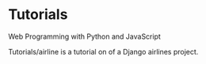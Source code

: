 # Tutorials
Web Programming with Python and JavaScript

Tutorials/airline is a tutorial on of a Django airlines project.
